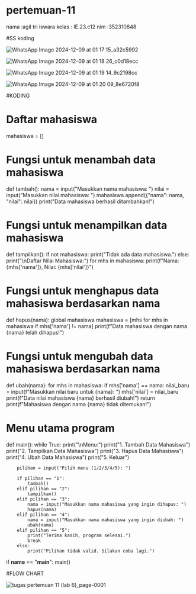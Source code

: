 # pertemuan-11 
nama :agil tri iswara
kelas : IE.23.c12
nim :352310848


#SS koding



![WhatsApp Image 2024-12-09 at 01 17 15_a32c5992](https://github.com/user-attachments/assets/ae1c8217-75ca-4571-815f-1f2a80f8b842)







![WhatsApp Image 2024-12-09 at 01 18 26_c0d18ecc](https://github.com/user-attachments/assets/34ebfdae-2ab0-475e-b67e-aa42cbffa11b)







![WhatsApp Image 2024-12-09 at 01 19 14_9c2198cc](https://github.com/user-attachments/assets/bdde32a2-f2f4-45ff-9e68-85cb469f1262)









![WhatsApp Image 2024-12-09 at 01 20 09_8e6720f8](https://github.com/user-attachments/assets/7fd03f79-39ed-464c-8289-cdd01f50e06f)
















#KODING
# Daftar mahasiswa
mahasiswa = []

# Fungsi untuk menambah data mahasiswa
def tambah():
    nama = input("Masukkan nama mahasiswa: ")
    nilai = input("Masukkan nilai mahasiswa: ")
    mahasiswa.append({"nama": nama, "nilai": nilai})
    print("Data mahasiswa berhasil ditambahkan!")

# Fungsi untuk menampilkan data mahasiswa
def tampilkan():
    if not mahasiswa:
        print("Tidak ada data mahasiswa.")
    else:
        print("\nDaftar Nilai Mahasiswa:")
        for mhs in mahasiswa:
            print(f"Nama: {mhs['nama']}, Nilai: {mhs['nilai']}")

# Fungsi untuk menghapus data mahasiswa berdasarkan nama
def hapus(nama):
    global mahasiswa
    mahasiswa = [mhs for mhs in mahasiswa if mhs['nama'] != nama]
    print(f"Data mahasiswa dengan nama {nama} telah dihapus!")

# Fungsi untuk mengubah data mahasiswa berdasarkan nama
def ubah(nama):
    for mhs in mahasiswa:
        if mhs['nama'] == nama:
            nilai_baru = input(f"Masukkan nilai baru untuk {nama}: ")
            mhs['nilai'] = nilai_baru
            print(f"Data nilai mahasiswa {nama} berhasil diubah!")
            return
    print(f"Mahasiswa dengan nama {nama} tidak ditemukan!")

# Menu utama program
def main():
    while True:
        print("\nMenu:")
        print("1. Tambah Data Mahasiswa")
        print("2. Tampilkan Data Mahasiswa")
        print("3. Hapus Data Mahasiswa")
        print("4. Ubah Data Mahasiswa")
        print("5. Keluar")
        
        pilihan = input("Pilih menu (1/2/3/4/5): ")
        
        if pilihan == "1":
            tambah()
        elif pilihan == "2":
            tampilkan()
        elif pilihan == "3":
            nama = input("Masukkan nama mahasiswa yang ingin dihapus: ")
            hapus(nama)
        elif pilihan == "4":
            nama = input("Masukkan nama mahasiswa yang ingin diubah: ")
            ubah(nama)
        elif pilihan == "5":
            print("Terima kasih, program selesai.")
            break
        else:
            print("Pilihan tidak valid. Silakan coba lagi.")

if __name__ == "__main__":
    main()

#FLOW CHART





![tugas pertemuan 11 (lab 6)_page-0001](https://github.com/user-attachments/assets/27d8114a-3422-410e-a64f-45505a30a482)


